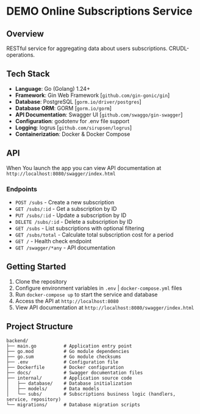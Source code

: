 # DEMO Online Subscriptions Service

## Overview

RESTful service for aggregating data about users subscriptions. CRUDL-operations.

## Tech Stack

- **Language**: Go (Golang) 1.24+
- **Framework**: Gin Web Framework [`github.com/gin-gonic/gin`]
- **Database**: PostgreSQL [`gorm.io/driver/postgres`]
- **Database ORM**: GORM [`gorm.io/gorm`]
- **API Documentation**: Swagger UI [`github.com/swaggo/gin-swagger`]
- **Configuration**: godotenv for .env file support
- **Logging**: logrus [`github.com/sirupsen/logrus`]
- **Containerization**: Docker & Docker Compose

## API

When You launch the app you can view API documentation at `http://localhost:8080/swagger/index.html`

### Endpoints

- `POST /subs` - Create a new subscription
- `GET /subs/:id` - Get a subscription by ID
- `PUT /subs/:id` - Update a subscription by ID
- `DELETE /subs/:id` - Delete a subscription by ID
- `GET /subs` - List subscriptions with optional filtering
- `GET /subs/total` - Calculate total subscription cost for a period
- `GET /` - Health check endpoint
- `GET /swagger/*any` - API documentation

## Getting Started

1. Clone the repository
2. Configure environment variables in `.env`  | `docker-compose.yml` files
3. Run `docker-compose up` to start the service and database
4. Access the API at `http://localhost:8080`
5. View API documentation at `http://localhost:8080/swagger/index.html`

## Project Structure

```
backend/
├── main.go          # Application entry point
├── go.mod           # Go module dependencies
├── go.sum           # Go module checksums
├── .env             # Configuration file
├── Dockerfile       # Docker configuration
├── docs/            # Swagger documentation files
├── internal/        # Application source code
│   ├── database/    # Database initialization
│   ├── models/      # Data models
│   └── subs/        # Subscriptions business logic (handlers, service, repository)
└── migrations/      # Database migration scripts
```
